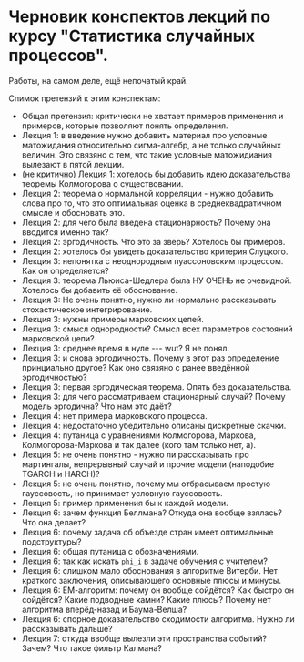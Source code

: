 # Черновик конспектов лекций по курсу "Статистика случайных процессов".

Работы, на самом деле, ещё непочатый край.

Спимок претензий к этим конспектам:
* Общая претензия: критически не хватает примеров применения и примеров, которые позволяют понять определения.
* Лекция 1: в введение нужно добавить материал про условные матожидания относительно сигма-алгебр, а не только случайных величин. Это связяно с тем, что такие условные матожидиания вылезают в пятой лекции.
* (не критично) Лекция 1: хотелось бы добавить идею доказательства теоремы Колмогорова о существовании.
* Лекция 2: теорема о нормальной корреляции - нужно добавить слова про то, что это оптимальная оценка в среднеквадратичном смысле и обосновать это.
* Лекция 2: для чего была введена стационарность? Почему она вводится именно так?
* Лекция 2: эргодичность. Что это за зверь? Хотелось бы примеров.
* Лекция 2: хотелось бы увидеть доказательство критерия Слуцкого.
* Лекция 3: непонятка с неоднородным пуассоновским процессом. Как он определяется?
* Лекция 3: теорема Льюиса-Шедлера была НУ ОЧЕНЬ не очевидной. Хотелось бы добавить её обоснование.
* Лекция 3: Не очень понятно, нужно ли нормально рассказывать стохастическое интегрирование.
* Лекция 3: нужны примеры марковских цепей. 
* Лекция 3: смысл однородности? Смысл всех параметров состояний марковской цепи?
* Лекция 3: среднее время в нуле --- wut? Я не понял.
* Лекция 3: и снова эргодичность. Почему в этот раз определение принциально другое? Как оно связяно с ранее введённой эргодичностью?
* Лекция 3: первая эргодическая теорема. Опять без доказательства. 
* Лекция 3: для чего рассматриваем стационарный случай? Почему модель эргодична? Что нам это даёт?
* Лекция 4: нет примера марковского процесса.
* Лекция 4: недостаточно убедительно описаны дискретные скачки.
* Лекция 4: путаница с уравнениями Колмогорова, Маркова, Колмогорова-Маркова и так далее (кого там только нет, а).
* Лекция 5: не очень понятно - нужно ли рассказывать про мартингалы, непрерывный случай и прочие модели (наподобие TGARCH и HARCH)?
* Лекция 5: не очень понятно, почему мы отбрасываем простую гауссовость, но принимает условную гауссовость.
* Лекция 5: пример применения бы к каждой модели.
* Лекция 6: зачем функция Беллмана? Откуда она вообще взялась? Что она делает?
* Лекция 6: почему задача об объезде стран имеет оптимальные подструктуры?
* Лекция 6: общая путаница с обозначениями.
* Лекция 6: так как искать `phi_i` в задаче обучения с учителем?
* Лекция 6: слишком мало обоснования в алгоритме Витерби. Нет краткого заключения, описывающего основные плюсы и минусы.
* Лекция 6: ЕМ-алгоритм: почему он вообще сойдётся? Как быстро он сойдётся? Какие подводные камни? Какие плюсы? Почему нет алгоритма вперёд-назад и Баума-Велша?
* Лекция 6: спорное доказательство сходимости алгоритма. Нужно ли рассказывать дальше?
* Лекция 7: откуда ввобще вылезли эти пространства событий? Зачем? Что такое фильтр Калмана?
